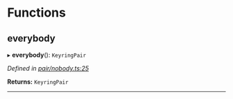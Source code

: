 

# Functions

<a id="everybody"></a>

##  everybody

▸ **everybody**(): `KeyringPair`

*Defined in [pair/nobody.ts:25](https://github.com/polkadot-js/common/blob/7153110/packages/keyring/src/pair/nobody.ts#L25)*

**Returns:** `KeyringPair`

___

